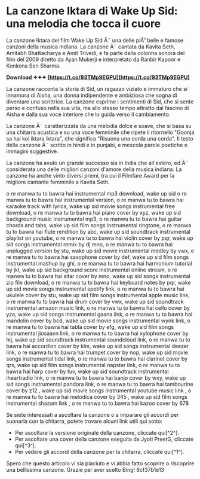 
 
# La canzone Iktara di Wake Up Sid: una melodia che tocca il cuore
 
La canzone Iktara del film Wake Up Sid Ã¨ una delle piÃ¹ belle e famose canzoni della musica indiana. La canzone Ã¨ cantata da Kavita Seth, Amitabh Bhattacharya e Amit Trivedi, e fa parte della colonna sonora del film del 2009 diretto da Ayan Mukerji e interpretato da Ranbir Kapoor e Konkona Sen Sharma.
 
**Download ✦✦✦ [https://t.co/93TMp9EGPU](https://t.co/93TMp9EGPU)**


 
La canzone racconta la storia di Sid, un ragazzo viziato e immaturo che si innamora di Aisha, una donna indipendente e ambiziosa che sogna di diventare una scrittrice. La canzone esprime i sentimenti di Sid, che si sente perso e confuso nella sua vita, ma allo stesso tempo attratto dal fascino di Aisha e dalla sua voce interiore che lo guida verso il cambiamento.
 
La canzone Ã¨ caratterizzata da una melodia dolce e soave, che si basa su una chitarra acustica e su una voce femminile che ripete il ritornello "Goonja sa hai koi iktara iktara", che significa "Risuona una corda una corda". Il testo della canzone Ã¨ scritto in hindi e in punjabi, e mescola parole poetiche e immagini suggestive.
 
La canzone ha avuto un grande successo sia in India che all'estero, ed Ã¨ considerata una delle migliori canzoni d'amore della musica indiana. La canzone ha anche vinto diversi premi, tra cui il Filmfare Award per la migliore cantante femminile a Kavita Seth.
 
o re manwa tu to bawra hai instrumental mp3 download,  wake up sid o re manwa tu to bawra hai instrumental version,  o re manwa tu to bawra hai karaoke track with lyrics,  wake up sid movie songs instrumental free download,  o re manwa tu to bawra hai piano cover by xyz,  wake up sid background music instrumental mp3,  o re manwa tu to bawra hai guitar chords and tabs,  wake up sid film songs instrumental ringtone,  o re manwa tu to bawra hai flute rendition by abc,  wake up sid soundtrack instrumental playlist on youtube,  o re manwa tu to bawra hai violin cover by pqr,  wake up sid songs instrumental remix by dj mno,  o re manwa tu to bawra hai unplugged version by stu,  wake up sid movie instrumental medley by vwx,  o re manwa tu to bawra hai saxophone cover by def,  wake up sid film songs instrumental mashup by ghi,  o re manwa tu to bawra hai harmonium tutorial by jkl,  wake up sid background score instrumental online stream,  o re manwa tu to bawra hai sitar cover by mno,  wake up sid songs instrumental zip file download,  o re manwa tu to bawra hai keyboard notes by pqr,  wake up sid movie songs instrumental spotify link,  o re manwa tu to bawra hai ukulele cover by stu,  wake up sid film songs instrumental apple music link,  o re manwa tu to bawra hai drum cover by vwx,  wake up sid soundtrack instrumental amazon music link,  o re manwa tu to bawra hai cello cover by yza,  wake up sid songs instrumental gaana link,  o re manwa tu to bawra hai mandolin cover by bcd,  wake up sid movie songs instrumental wynk link,  o re manwa tu to bawra hai tabla cover by efg,  wake up sid film songs instrumental jiosaavn link,  o re manwa tu to bawra hai xylophone cover by hij,  wake up sid soundtrack instrumental soundcloud link,  o re manwa tu to bawra hai accordion cover by klm,  wake up sid songs instrumental deezer link,  o re manwa tu to bawra hai trumpet cover by nop,  wake up sid movie songs instrumental tidal link,  o re manwa tu to bawra hai clarinet cover by qrs,  wake up sid film songs instrumental napster link,  o re manwa tu to bawra hai harp cover by tuv,  wake up sid soundtrack instrumental iheartradio link,  o re manwa tu to bawra hai banjo cover by wxy,  wake up sid songs instrumental pandora link,  o re manwa tu to bawra hai tambourine cover by z12 ,  wake up sid movie songs instrumental youtube music link ,  o re manwa tu to bawra hai melodica cover by 345 ,  wake up sid film songs instrumental shazam link ,  o re manwa tu to bawra hai kazoo cover by 678
 
Se siete interessati a ascoltare la canzone o a imparare gli accordi per suonarla con la chitarra, potete trovare alcuni link utili qui sotto:
 
- Per ascoltare la versione originale della canzone, cliccate qui[^2^].
- Per ascoltare una cover della canzone eseguita da Jyoti PreetG, cliccate qui[^3^].
- Per vedere gli accordi della canzone per la chitarra, cliccate qui[^1^].

Spero che questo articolo vi sia piaciuto e vi abbia fatto scoprire o riscoprire una bellissima canzone. Grazie per aver scelto Bing!
 8cf37b1e13
 
